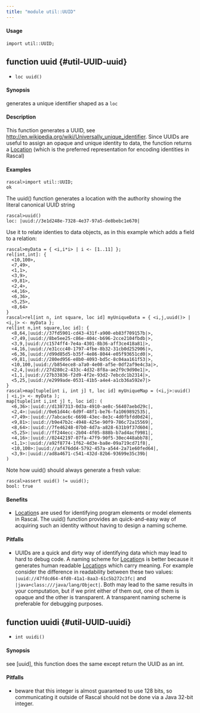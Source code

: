 ```yaml
---
title: "module util::UUID"
---
```


#### Usage

`import util::UUID;`


## function uuid {#util-UUID-uuid}

* ``loc uuid()``


#### Synopsis

generates a unique identifier shaped as a `loc`

#### Description

This function generates a UUID, see http://en.wikipedia.org/wiki/Universally_unique_identifier.
Since UUIDs are useful to assign an opaque and unique identity to data, the function returns
a [Location](../../Rascal/Expressions/Values/Location/index.md) (which is the preferred representation for encoding identities in Rascal)

#### Examples


```rascal-shell 
rascal>import util::UUID;
ok
```

The uuid() function generates a location with the authority showing the literal canonical UUID string

```rascal-shell ,continue
rascal>uuid()
loc: |uuid://3e1d248e-7328-4e37-97a5-de8bebc1e670|
```

Use it to relate identies to data objects, as in this example which adds a field to a relation:


```rascal-shell ,continue
rascal>myData = { <i,i*i> | i <- [1..11] }; 
rel[int,int]: {
  <10,100>,
  <7,49>,
  <1,1>,
  <3,9>,
  <9,81>,
  <2,4>,
  <4,16>,
  <6,36>,
  <5,25>,
  <8,64>
}
rascal>rel[int n, int square, loc id] myUniqueData = { <i,j,uuid()> | <i,j> <- myData };
rel[int n,int square,loc id]: {
  <8,64,|uuid://37fd5901-cd43-431f-a900-eb83f709157b|>,
  <7,49,|uuid://8be5ee25-c86e-404c-b696-2cce2104fbdb|>,
  <3,9,|uuid://c1574ff4-7e4a-4301-8b36-aff3ce418a81|>,
  <4,16,|uuid://e31ccc40-1797-4fbe-8b32-31cb0d252906|>,
  <6,36,|uuid://d99d85d5-b35f-4e86-8044-e05f93651cd0|>,
  <9,81,|uuid://280ed956-e8b0-4093-bd5c-8c04aa161f53|>,
  <10,100,|uuid://b854ece8-a7a0-4e08-af5e-0df2af9e4c3a|>,
  <2,4,|uuid://27d280c2-433c-4d32-8f8a-ae2f9c9d90e1|>,
  <1,1,|uuid://27b33836-f2d9-4f2e-93d2-7ebcdc1b2314|>,
  <5,25,|uuid://e2999ade-0531-41b5-a4e4-a1cb36a592e7|>
}
rascal>map[tuple[int i, int j] t, loc id] myUniqueMap = (<i,j>:uuid() | <i,j> <- myData );
map[tuple[int i,int j] t, loc id]: (
  <6,36>:|uuid://d1387313-0d3a-4910-ae8c-56407aebd29c|,
  <2,4>:|uuid://0e61d44c-6d9f-48f1-be76-fa1069892535|,
  <7,49>:|uuid://7abcac6c-6698-43ec-8e3c-4d0fbfdd0d24|,
  <9,81>:|uuid://b9e47b2c-4948-425e-90f9-786c72a15569|,
  <8,64>:|uuid://7fe46248-07b0-4d7a-a828-631b9f37d604|,
  <5,25>:|uuid://ff244ecc-2b04-4f05-888b-b7ad4acf9981|,
  <4,16>:|uuid://02442197-07fa-47f9-90f5-30ec448abb78|,
  <1,1>:|uuid://a92f8774-1f62-4d3e-ba8e-09a719cd71f8|,
  <10,100>:|uuid://af476dd4-5792-457a-a544-2a71e60fed64|,
  <3,9>:|uuid://ad8a4671-c541-432d-82b6-93699e35c39b|
)
```
Note how uuid() should always generate a fresh value:

```rascal-shell ,continue
rascal>assert uuid() != uuid(); 
bool: true
```

#### Benefits

*  [Location](../../Rascal/Expressions/Values/Location/index.md)s are used for identifying program elements or model elements in Rascal. The uuid() function provides
an quick-and-easy way of acquiring such an identity without having to design a naming scheme.

#### Pitfalls

*  UUIDs are a quick and dirty way of identifying data which may lead to hard to debug code. A naming scheme for [Location](../../Rascal/Expressions/Values/Location/index.md)s is better because it generates human readable
[Location](../../Rascal/Expressions/Values/Location/index.md)s which carry meaning. For example consider the difference in readability between these two values:
`|uuid://47fdcd64-4fd0-41a1-8aa3-61c5b272c3fc|` and `|java+class:///java/lang/Object|`. Both may lead to the same 
results in your computation, but if we print either of them out, one of them is opaque and the other is transparent. A transparent naming scheme is preferable for
debugging purposes.

## function uuidi {#util-UUID-uuidi}

* ``int uuidi()``


#### Synopsis

see [uuid], this function does the same except return the UUID as an int.

#### Pitfalls

*  beware that this integer is almost guaranteed to use 128 bits, so communicating it outside of
Rascal should not be done via a Java 32-bit integer.

